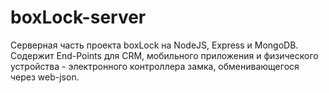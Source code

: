 # boxLock-server
Серверная часть проекта boxLock на NodeJS, Express и MongoDB. 
Содержит End-Points для CRM, мобильного приложения и физического устройства - электронного контроллера замка, обменивающегося через web-json.
